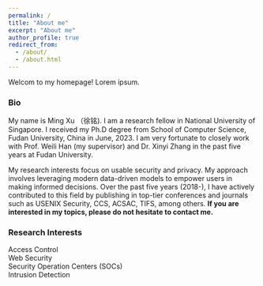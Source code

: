 ```yaml
---
permalink: /
title: "About me"
excerpt: "About me"
author_profile: true
redirect_from: 
  - /about/
  - /about.html
---
```


Welcom to my homepage! Lorem ipsum.

### Bio
My name is Ming Xu （徐铭). I am a research fellow in National University of Singapore. I received my Ph.D degree from School of Computer Science, Fudan University, China in June, 2023. I am very fortunate to closely work with Prof. Weili Han (my supervisor) and Dr. Xinyi Zhang in the past five years at Fudan University. 

My research interests focus on usable security and privacy. My approach involves leveraging modern data-driven models to empower users in making informed decisions. Over the past five years (2018-), I have actively contributed to this field by publishing in top-tier conferences and journals such as USENIX Security, CCS, ACSAC, TIFS, among others. **If you are interested in my topics, please do not hesitate to contact me.**



### Research Interests  
Access Control  
Web Security  
Security Operation Centers (SOCs)  
Intrusion Detection











